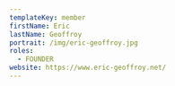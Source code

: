 ```yaml
---
templateKey: member
firstName: Eric
lastName: Geoffroy
portrait: /img/eric-geoffroy.jpg
roles:
  - FOUNDER
website: https://www.eric-geoffroy.net/
---
```

